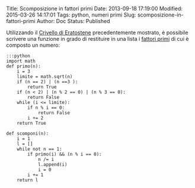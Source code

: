 Title: Scomposizione in fattori primi
Date: 2013-09-18 17:19:00
Modified: 2015-03-26 14:17:01
Tags: python, numeri primi
Slug: scomposizione-in-fattori-primi
Author: Doc
Status: Published

Utilizzando il [Crivello di
Eratostene]({filename}2013-09-18_crivello_di_eratostene.md)
precedentemente mostrato, è possibile scrivere una funzione in grado di
restituire in una lista i [fattori
primi](http://it.wikipedia.org/wiki/Fattorizzazione) di cui è composto
un numero:

    :::python
    import math
    def primo(n):
        i = 3
        limite = math.sqrt(n)
        if (n == 2) | (n ==3 ):
            return True
        if (n < 2) | (n % 2 == 0) | (n % 3 == 0):
            return False
        while (i <= limite):
            if n % i == 0:
                return False
            i += 2
        return True

    def scomponi(n):
        i = 1
        l = []
        while not n == 1:
            if primo(i) && (n % i == 0):
                n /= i
                l.append(i)
                i = 0
            i += 1
        return l
